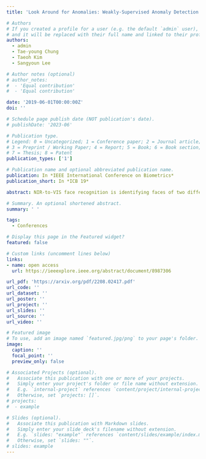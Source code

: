 ```yaml
---
title: 'Look Around for Anomalies: Weakly-Supervised Anomaly Detection via Context-Motion Relational Learning'

# Authors
# If you created a profile for a user (e.g. the default `admin` user), write the username (folder name) here
# and it will be replaced with their full name and linked to their profile.
authors:
  - admin
  - Tae-young Chung
  - Taeoh Kim
  - Sangyoun Lee

# Author notes (optional)
# author_notes:
#  - 'Equal contribution'
#  - 'Equal contribution'

date: '2019-06-01T00:00:00Z'
doi: ''

# Schedule page publish date (NOT publication's date).
# publishDate: '2023-06'

# Publication type.
# Legend: 0 = Uncategorized; 1 = Conference paper; 2 = Journal article;
# 3 = Preprint / Working Paper; 4 = Report; 5 = Book; 6 = Book section;
# 7 = Thesis; 8 = Patent
publication_types: ['1']

# Publication name and optional abbreviated publication name.
publication: In *IEEE International Conference on Biometrics*
publication_short: In *ICB 19*

abstract: NIR-to-VIS face recognition is identifying faces of two different domains by extracting domain-invariant features. However, this is a challenging problem due to the two different domain characteristics, and the lack of NIR face dataset. In order to reduce domain discrepancy while using the existing face recognition models, we propose a ’Relation Module’ which can simply add-on to any face recognition models. The local features extracted from face image contain information of each component of the face. Based on two different domain characteristics, to use the relationships between local features is more domain-invariant than to use it as it is. In addition to these relationships, positional information such as distance from lips to chin or eye to eye, also provides domain-invariant information. In our Relation Module, Relation Layer implicitly captures relationships, and Coordinates Layer models the positional information. Also, our proposed Triplet loss with conditional margin reduces intra-class variation in training, and resulting in additional performance improvements.Different from the general face recognition models, our add-on module does not need to pre-train with the large scale dataset. The proposed module fine-tuned only with CASIA NIR-VIS 2.0 database. With the proposed module, we achieve 14.81% rank-1 accuracy and 15.47% verification rate of 0.1% FAR improvements compare to two baseline models.

# Summary. An optional shortened abstract.
summary: ' '

tags:
  - Conferences

# Display this page in the Featured widget?
featured: false

# Custom links (uncomment lines below)
links:
- name: open access
  url: https://ieeexplore.ieee.org/abstract/document/8987306

url_pdf: 'https://arxiv.org/pdf/2208.02417.pdf'
url_code: ''
url_dataset: ''
url_poster: ''
url_project: ''
url_slides: ''
url_source: ''
url_video: ''

# Featured image
# To use, add an image named `featured.jpg/png` to your page's folder.
image:
  caption: ''
  focal_point: ''
  preview_only: false

# Associated Projects (optional).
#   Associate this publication with one or more of your projects.
#   Simply enter your project's folder or file name without extension.
#   E.g. `internal-project` references `content/project/internal-project/index.md`.
#   Otherwise, set `projects: []`.
# projects:
#  - example

# Slides (optional).
#   Associate this publication with Markdown slides.
#   Simply enter your slide deck's filename without extension.
#   E.g. `slides: "example"` references `content/slides/example/index.md`.
#   Otherwise, set `slides: ""`.
# slides: example
---
```

